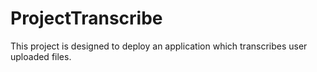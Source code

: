 # ProjectTranscribe
This project is designed to deploy an application which transcribes user uploaded files.
